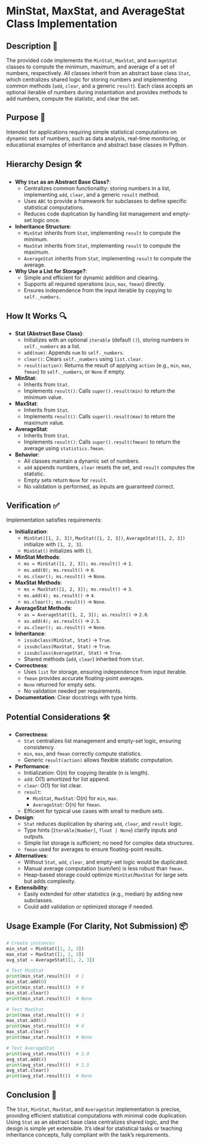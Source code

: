 # MinStat, MaxStat, and AverageStat Class Implementation

## Description 📝

The provided code implements the `MinStat`, `MaxStat`, and `AverageStat` classes to compute the minimum, maximum, and average of a set of numbers, respectively.
All classes inherit from an abstract base class `Stat`, which centralizes shared logic for storing numbers and implementing common methods (`add`, `clear`, and a generic `result`).
Each class accepts an optional iterable of numbers during instantiation and provides methods to add numbers, compute the statistic, and clear the set.

## Purpose 🎯

Intended for applications requiring simple statistical computations on dynamic sets of numbers, such as data analysis, real-time monitoring, or educational examples of inheritance and abstract base classes in Python.

## Hierarchy Design 🛠️

-   **Why `Stat` as an Abstract Base Class?**:
    -   Centralizes common functionality: storing numbers in a list, implementing `add`, `clear`, and a generic `result` method.
    -   Uses `ABC` to provide a framework for subclasses to define specific statistical computations.
    -   Reduces code duplication by handling list management and empty-set logic once.
-   **Inheritance Structure**:
    -   `MinStat` inherits from `Stat`, implementing `result` to compute the minimum.
    -   `MaxStat` inherits from `Stat`, implementing `result` to compute the maximum.
    -   `AverageStat` inherits from `Stat`, implementing `result` to compute the average.
-   **Why Use a List for Storage?**:
    -   Simple and efficient for dynamic addition and clearing.
    -   Supports all required operations (`min`, `max`, `fmean`) directly.
    -   Ensures independence from the input iterable by copying to `self._numbers`.

## How It Works 🔍

-   **Stat (Abstract Base Class)**:
    -   Initializes with an optional `iterable` (default `()`), storing numbers in `self._numbers` as a list.
    -   `add(num)`: Appends `num` to `self._numbers`.
    -   `clear()`: Clears `self._numbers` using `list.clear`.
    -   `result(action)`: Returns the result of applying `action` (e.g., `min`, `max`, `fmean`) to `self._numbers`, or `None` if empty.
-   **MinStat**:
    -   Inherits from `Stat`.
    -   Implements `result()`: Calls `super().result(min)` to return the minimum value.
-   **MaxStat**:
    -   Inherits from `Stat`.
    -   Implements `result()`: Calls `super().result(max)` to return the maximum value.
-   **AverageStat**:
    -   Inherits from `Stat`.
    -   Implements `result()`: Calls `super().result(fmean)` to return the average using `statistics.fmean`.
-   **Behavior**:
    -   All classes maintain a dynamic set of numbers.
    -   `add` appends numbers, `clear` resets the set, and `result` computes the statistic.
    -   Empty sets return `None` for `result`.
    -   No validation is performed, as inputs are guaranteed correct.

## Verification ✅

Implementation satisfies requirements:

-   **Initialization**:
    -   `MinStat([1, 2, 3])`, `MaxStat([1, 2, 3])`, `AverageStat([1, 2, 3])` initialize with `[1, 2, 3]`.
    -   `MinStat()` initializes with `[]`.
-   **MinStat Methods**:
    -   `ms = MinStat([1, 2, 3]); ms.result()` → `1`.
    -   `ms.add(0); ms.result()` → `0`.
    -   `ms.clear(); ms.result()` → `None`.
-   **MaxStat Methods**:
    -   `ms = MaxStat([1, 2, 3]); ms.result()` → `3`.
    -   `ms.add(4); ms.result()` → `4`.
    -   `ms.clear(); ms.result()` → `None`.
-   **AverageStat Methods**:
    -   `as = AverageStat([1, 2, 3]); as.result()` → `2.0`.
    -   `as.add(4); as.result()` → `2.5`.
    -   `as.clear(); as.result()` → `None`.
-   **Inheritance**:
    -   `issubclass(MinStat, Stat)` → `True`.
    -   `issubclass(MaxStat, Stat)` → `True`.
    -   `issubclass(AverageStat, Stat)` → `True`.
    -   Shared methods (`add`, `clear`) inherited from `Stat`.
-   **Correctness**:
    -   Uses `list` for storage, ensuring independence from input iterable.
    -   `fmean` provides accurate floating-point averages.
    -   `None` returned for empty sets.
    -   No validation needed per requirements.
-   **Documentation**: Clear docstrings with type hints.

## Potential Considerations 🛠️

-   **Correctness**:
    -   `Stat` centralizes list management and empty-set logic, ensuring consistency.
    -   `min`, `max`, and `fmean` correctly compute statistics.
    -   Generic `result(action)` allows flexible statistic computation.
-   **Performance**:
    -   Initialization: O(n) for copying iterable (n is length).
    -   `add`: O(1) amortized for list append.
    -   `clear`: O(1) for list clear.
    -   `result`:
        -   `MinStat`, `MaxStat`: O(n) for `min`, `max`.
        -   `AverageStat`: O(n) for `fmean`.
    -   Efficient for typical use cases with small to medium sets.
-   **Design**:
    -   `Stat` reduces duplication by sharing `add`, `clear`, and `result` logic.
    -   Type hints (`Iterable[Number]`, `float | None`) clarify inputs and outputs.
    -   Simple list storage is sufficient; no need for complex data structures.
    -   `fmean` used for averages to ensure floating-point results.
-   **Alternatives**:
    -   Without `Stat`, `add`, `clear`, and empty-set logic would be duplicated.
    -   Manual average computation (sum/len) is less robust than `fmean`.
    -   Heap-based storage could optimize `MinStat`/`MaxStat` for large sets but adds complexity.
-   **Extensibility**:
    -   Easily extended for other statistics (e.g., median) by adding new subclasses.
    -   Could add validation or optimized storage if needed.

## Usage Example (For Clarity, Not Submission) 📦

```python
# Create instances
min_stat = MinStat([1, 2, 3])
max_stat = MaxStat([1, 2, 3])
avg_stat = AverageStat([1, 2, 3])

# Test MinStat
print(min_stat.result())  # 1
min_stat.add(0)
print(min_stat.result())  # 0
min_stat.clear()
print(min_stat.result())  # None

# Test MaxStat
print(max_stat.result())  # 3
max_stat.add(4)
print(max_stat.result())  # 4
max_stat.clear()
print(max_stat.result())  # None

# Test AverageStat
print(avg_stat.result())  # 2.0
avg_stat.add(4)
print(avg_stat.result())  # 2.5
avg_stat.clear()
print(avg_stat.result())  # None
```

## Conclusion 🚀

The `Stat`, `MinStat`, `MaxStat`, and `AverageStat` implementation is precise, providing efficient statistical computations with minimal code duplication.
Using `Stat` as an abstract base class centralizes shared logic, and the design is simple yet extensible.
It’s ideal for statistical tasks or teaching inheritance concepts, fully compliant with the task’s requirements.
